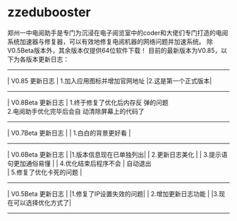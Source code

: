 # zzedubooster
郑州一中电阅助手是专门为沉浸在电子阅览室中的coder和大佬们专门打造的电阅系统加速器与修复器，可以有效地修复电阅机器的网络问题并加速系统。
除V0.5Beta版本外，其余版本仅提供64位软件下载！
目前的最新版本为V0.85，以下为各版本更新日志：
__________________________
|    V0.85 更新日志    |
1.加入应用图标并增加官网地址
|2.这是第一个正式版本|       
__________________________
|   V0.8Beta 更新日志    |
1.终于修复了优化后内存反 
        弹的问题        
2.电阅助手优化完毕后会自 
  动清除屏幕上的代码了   
__________________________
|   V0.7Beta 更新日志    |
|   1.白白的背景更好看   |
__________________________
|   V0.6Beta 更新日志    |
|1.版本信息现在已单独列出|
|     2.更新日志美化     |
| 3.提示语句更加通俗易懂 |
|  4.优化结束后程序不会  |
        自动退出        
| 5.修复了优化卡死的问题 |
__________________________
|   V0.5Beta 更新日志    |
|1.修复了IP设置失效的问题|
|   2.增加更新日志功能   |
|3.现在可以选择优化方式了|
__________________________
